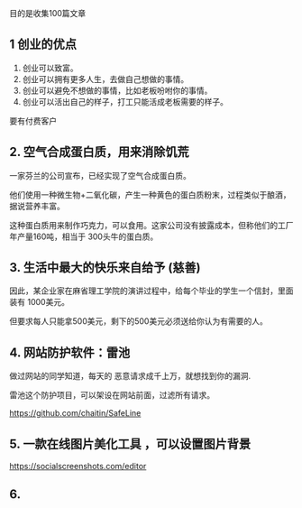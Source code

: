 目的是收集100篇文章

## 1 创业的优点

1. 创业可以致富。
2. 创业可以拥有更多人生，去做自己想做的事情。
3. 创业可以避免不想做的事情，比如老板吩咐你的事情。
4. 创业可以活出自己的样子，打工只能活成老板需要的样子。


要有付费客户

## 2. 空气合成蛋白质，用来消除饥荒

一家芬兰的公司宣布，已经实现了空气合成蛋白质。

他们使用一种微生物+二氧化碳，产生一种黄色的蛋白质粉末，过程类似于酿酒，据说营养丰富。

这种蛋白质用来制作巧克力，可以食用。这家公司没有披露成本，但称他们的工厂年产量160吨，相当于 300头牛的蛋白质。

## 3. 生活中最大的快乐来自给予 (慈善)

因此，某企业家在麻省理工学院的演讲过程中，给每个毕业的学生一个信封，里面装有 1000美元。

但要求每人只能拿500美元，剩下的500美元必须送给你认为有需要的人。

## 4. 网站防护软件：雷池

做过网站的同学知道，每天的 恶意请求成千上万，就想找到你的漏洞.

雷池这个防护项目，可以架设在网站前面，过滤所有请求。

https://github.com/chaitin/SafeLine

## 5. 一款在线图片美化工具 ，可以设置图片背景
https://socialscreenshots.com/editor

## 6. 


